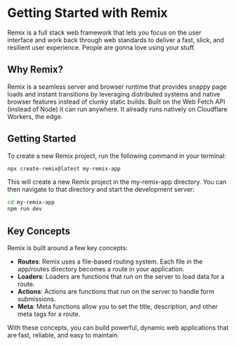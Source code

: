 # Getting Started with Remix

Remix is a full stack web framework that lets you focus on the user interface and work back through web standards to deliver a fast, slick, and resilient user experience. People are gonna love using your stuff.

## Why Remix?

Remix is a seamless server and browser runtime that provides snappy page loads and instant transitions by leveraging distributed systems and native browser features instead of clunky static builds. Built on the Web Fetch API (instead of Node) it can run anywhere. It already runs natively on Cloudflare Workers, the edge.

## Getting Started

To create a new Remix project, run the following command in your terminal:

```bash
npx create-remix@latest my-remix-app
```

This will create a new Remix project in the my-remix-app directory. You can then navigate to that directory and start the development server:

```bash
cd my-remix-app
npm run dev
```

## Key Concepts

Remix is built around a few key concepts:

- **Routes**: Remix uses a file-based routing system. Each file in the app/routes directory becomes a route in your application.
- **Loaders**: Loaders are functions that run on the server to load data for a route.
- **Actions**: Actions are functions that run on the server to handle form submissions.
- **Meta**: Meta functions allow you to set the title, description, and other meta tags for a route.

With these concepts, you can build powerful, dynamic web applications that are fast, reliable, and easy to maintain.
